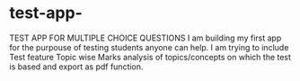 # test-app-
TEST APP FOR MULTIPLE CHOICE QUESTIONS
I am building my first app for the purpouse of testing students
anyone can help.
I am trying to include Test feature
Topic wise Marks analysis of topics/concepts on which the test is based  and export as pdf function.
